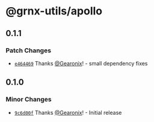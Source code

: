 # @grnx-utils/apollo

## 0.1.1

### Patch Changes

- [`e464469`](https://github.com/Gearonix/grnx-utils/commit/e464469aef29a85cfdc8835240b6d54229399fce) Thanks [@Gearonix](https://github.com/Gearonix)! - small dependency fixes

## 0.1.0

### Minor Changes

- [`9c6d00f`](https://github.com/Gearonix/grnx-utils/commit/9c6d00f7ab51104d7c7c243f77527474dd2d9804) Thanks [@Gearonix](https://github.com/Gearonix)! - Initial release
